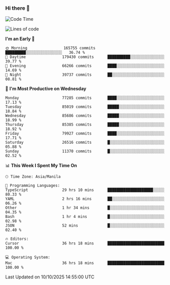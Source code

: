 ### Hi there 👋

<!--START_SECTION:waka-->
![Code Time](http://img.shields.io/badge/Code%20Time-6%2C377%20hrs%2042%20mins-blue)

![Lines of code](https://img.shields.io/badge/From%20Hello%20World%20I%27ve%20Written-148.8%20million%20lines%20of%20code-blue)

**I'm an Early 🐤** 

```text
🌞 Morning                165755 commits      █████████░░░░░░░░░░░░░░░░   36.74 % 
🌆 Daytime                179430 commits      ██████████░░░░░░░░░░░░░░░   39.77 % 
🌃 Evening                66266 commits       ████░░░░░░░░░░░░░░░░░░░░░   14.69 % 
🌙 Night                  39737 commits       ██░░░░░░░░░░░░░░░░░░░░░░░   08.81 % 
```
📅 **I'm Most Productive on Wednesday** 

```text
Monday                   77285 commits       ████░░░░░░░░░░░░░░░░░░░░░   17.13 % 
Tuesday                  85019 commits       █████░░░░░░░░░░░░░░░░░░░░   18.84 % 
Wednesday                85686 commits       █████░░░░░░░░░░░░░░░░░░░░   18.99 % 
Thursday                 85385 commits       █████░░░░░░░░░░░░░░░░░░░░   18.92 % 
Friday                   79927 commits       ████░░░░░░░░░░░░░░░░░░░░░   17.71 % 
Saturday                 26516 commits       █░░░░░░░░░░░░░░░░░░░░░░░░   05.88 % 
Sunday                   11370 commits       █░░░░░░░░░░░░░░░░░░░░░░░░   02.52 % 
```


📊 **This Week I Spent My Time On** 

```text
🕑︎ Time Zone: Asia/Manila

💬 Programming Languages: 
TypeScript               29 hrs 10 mins      ████████████████████░░░░░   80.33 % 
YAML                     2 hrs 16 mins       ██░░░░░░░░░░░░░░░░░░░░░░░   06.26 % 
Other                    1 hr 34 mins        █░░░░░░░░░░░░░░░░░░░░░░░░   04.35 % 
Bash                     1 hr 4 mins         █░░░░░░░░░░░░░░░░░░░░░░░░   02.98 % 
JSON                     52 mins             █░░░░░░░░░░░░░░░░░░░░░░░░   02.40 % 

🔥 Editors: 
Cursor                   36 hrs 18 mins      █████████████████████████   100.00 % 

💻 Operating System: 
Mac                      36 hrs 18 mins      █████████████████████████   100.00 % 
```


 Last Updated on 10/10/2025 14:55:00 UTC
<!--END_SECTION:waka-->


<!--
**rad182/rad182** is a ✨ _special_ ✨ repository because its `README.md` (this file) appears on your GitHub profile.

Here are some ideas to get you started:

- 🔭 I’m currently working on ...
- 🌱 I’m currently learning ...
- 👯 I’m looking to collaborate on ...
- 🤔 I’m looking for help with ...
- 💬 Ask me about ...
- 📫 How to reach me: ...
- 😄 Pronouns: ...
- ⚡ Fun fact: ...
-->
